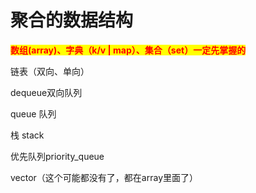 # 聚合的数据结构

<mark style="color:red;">**数组(array)、字典（k/v | map）、集合（set）一定先掌握的**</mark>



链表（双向、单向）

dequeue双向队列

queue 队列&#x20;

栈 stack&#x20;

优先队列priority\_queue&#x20;



vector（这个可能都没有了，都在array里面了）
